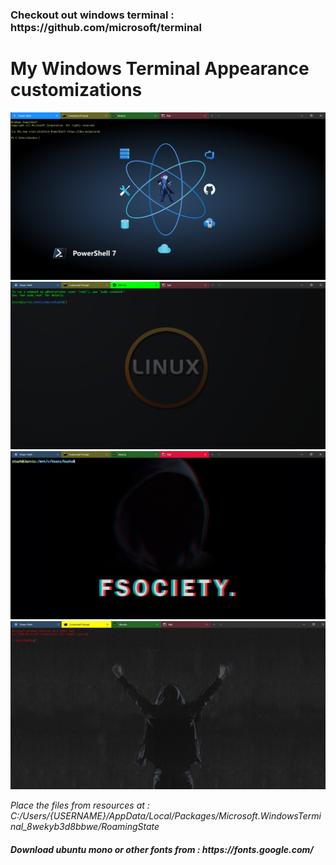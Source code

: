 <h3>Checkout out windows terminal : https://github.com/microsoft/terminal<br></h3>
<h1> My Windows Terminal Appearance customizations</h1>

<p>
<img src="md_files/Ps.png">
<img src="md_files/ubuntu.png">
<img src="md_files/kali.png">
<img src="md_files/cmd.png">
</p>

<p><i>Place the files from resources at : C:/Users/{USERNAME}/AppData/Local/Packages/Microsoft.WindowsTerminal_8wekyb3d8bbwe/RoamingState</i></p>
<h5> Download ubuntu mono or other fonts from : https://fonts.google.com/ </h5>


